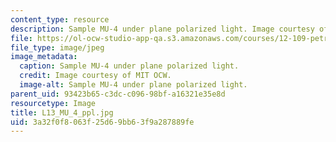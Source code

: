 ```yaml
---
content_type: resource
description: Sample MU-4 under plane polarized light. Image courtesy of MIT OCW.
file: https://ol-ocw-studio-app-qa.s3.amazonaws.com/courses/12-109-petrology-fall-2005/3a32f0f8063f25d69bb63f9a287889fe_L13_MU_4_ppl.jpg
file_type: image/jpeg
image_metadata:
  caption: Sample MU-4 under plane polarized light.
  credit: Image courtesy of MIT OCW.
  image-alt: Sample MU-4 under plane polarized light.
parent_uid: 93423b65-c3dc-c096-98bf-a16321e35e8d
resourcetype: Image
title: L13_MU_4_ppl.jpg
uid: 3a32f0f8-063f-25d6-9bb6-3f9a287889fe
---
```

